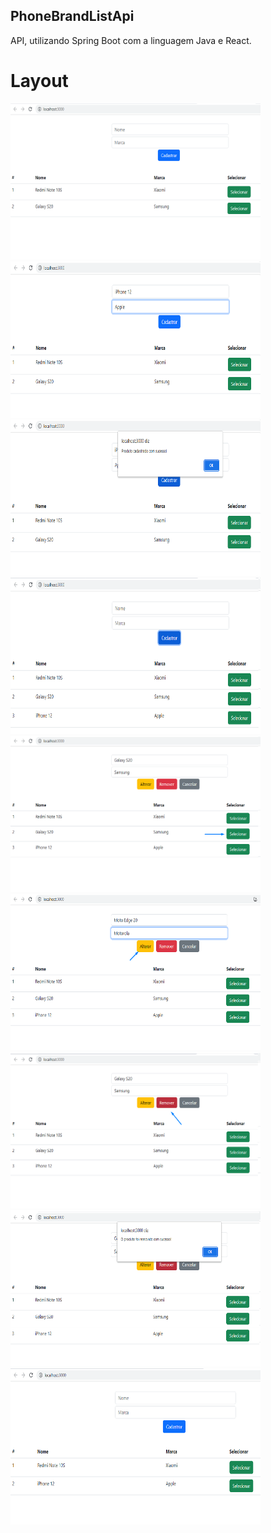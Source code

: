 ## PhoneBrandListApi
API, utilizando Spring Boot com a linguagem Java e React.

# Layout
<img src="https://github.com/LucasCosta-Code23/PhoneBrandListAPI/blob/main/imagens/TelaInicial.png" width="400" height="250"> <img src="https://github.com/LucasCosta-Code23/PhoneBrandListAPI/blob/main/imagens/TelaCadastro.png" width="400" height="250"> <img src="https://github.com/LucasCosta-Code23/PhoneBrandListAPI/blob/main/imagens/PopUpCadastro.png" width="400" height="250"> <img src="https://github.com/LucasCosta-Code23/PhoneBrandListAPI/blob/main/imagens/CadastroRealizado.png" width="400" height="250"> <img src="https://github.com/LucasCosta-Code23/PhoneBrandListAPI/blob/main/imagens/SelecionarProduto.png" width="400" height="250"> <img src="https://github.com/LucasCosta-Code23/PhoneBrandListAPI/blob/main/imagens/AlterarProduto.png" width="400" height="250"> <img src="https://github.com/LucasCosta-Code23/PhoneBrandListAPI/blob/main/imagens/RemoverProduto.png" width="400" height="250"> <img src="https://github.com/LucasCosta-Code23/PhoneBrandListAPI/blob/main/imagens/PopUpProdutoRemovido.png" width="400" height="250">
<img src="https://github.com/LucasCosta-Code23/PhoneBrandListAPI/blob/main/imagens/TelaInicialAtualizada.png" width="400" height="250">

